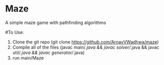 # Maze
A simple maze game with pathfinding algorithms

#To Use:
1. Clone the git repo (git clone https://github.com/ArnavVWadhwa/maze)
2. Compile all of the files (javac main/*.java && javac solver/*.java && javac util/*.java && javac generator/*.java)
3. run main/Maze
